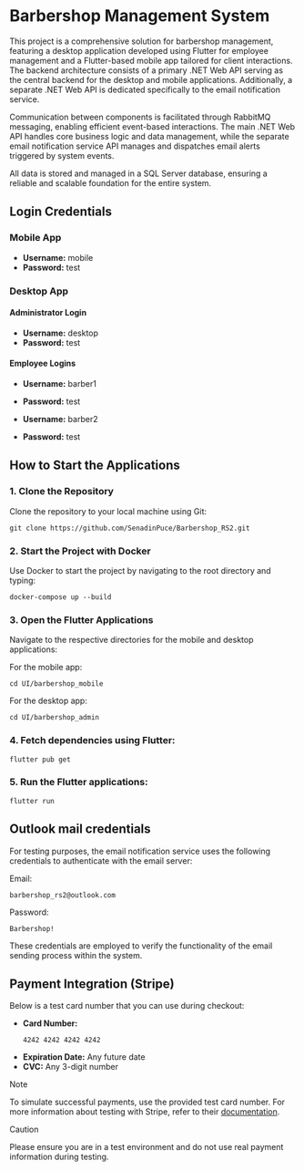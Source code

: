 # Barbershop Management System

This project is a comprehensive solution for barbershop management, featuring a desktop application developed using Flutter for employee management and a Flutter-based mobile app tailored for client interactions. 
The backend architecture consists of a primary .NET Web API serving as the central backend for the desktop and mobile applications. Additionally, a separate .NET Web API is dedicated specifically to the email notification service.

Communication between components is facilitated through RabbitMQ messaging, enabling efficient event-based interactions. 
The main .NET Web API handles core business logic and data management, while the separate email notification service API manages and dispatches email alerts triggered by system events.

All data is stored and managed in a SQL Server database, ensuring a reliable and scalable foundation for the entire system.

## Login Credentials

### Mobile App
- **Username:** mobile
- **Password:** test

### Desktop App

#### Administrator Login
- **Username:** desktop
- **Password:** test

#### Employee Logins
- **Username:** barber1
- **Password:** test

- **Username:** barber2
- **Password:** test

## How to Start the Applications

### 1. Clone the Repository
Clone the repository to your local machine using Git:
```
git clone https://github.com/SenadinPuce/Barbershop_RS2.git

```

### 2. Start the Project with Docker
Use Docker to start the project by navigating to the root directory and typing:
```
docker-compose up --build

```

### 3. Open the Flutter Applications
Navigate to the respective directories for the mobile and desktop applications:

For the mobile app:
```
cd UI/barbershop_mobile

```

For the desktop app:
```
cd UI/barbershop_admin

```

### 4. Fetch dependencies using Flutter:
```
flutter pub get

```

### 5. Run the Flutter applications:
```
flutter run

```

## Outlook mail credentials

For testing purposes, the email notification service uses the following credentials to authenticate with the email server:

Email: 
```
barbershop_rs2@outlook.com

```

Password: 
```
Barbershop!

```

These credentials are employed to verify the functionality of the email sending process within the system.

## Payment Integration (Stripe)

Below is a test card number that you can use during checkout:

- **Card Number:**
  ```
  4242 4242 4242 4242

  ```
- **Expiration Date:** Any future date
- **CVC:** Any 3-digit number

>[!NOTE]
>To simulate successful payments, use the provided test card number. For more information about testing with Stripe, refer to their [documentation](https://stripe.com/docs/testing). 

>[!CAUTION] 
>Please ensure you are in a test environment and do not use real payment information during testing.





